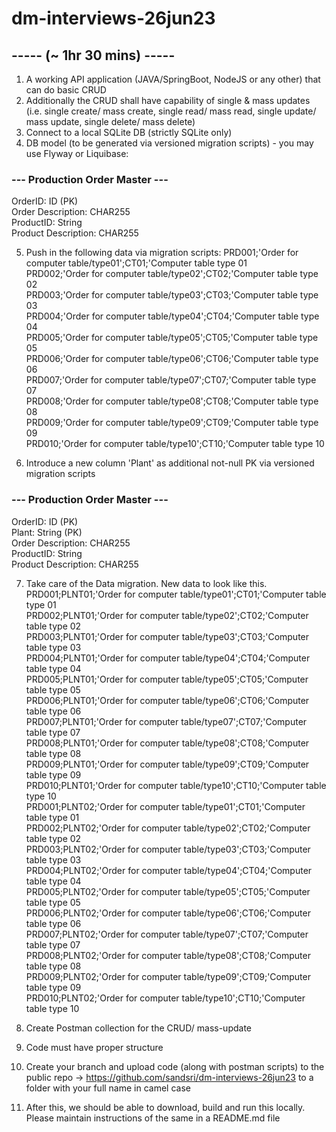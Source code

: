# dm-interviews-26jun23

## ----- (~ 1hr 30 mins) ----- 
1. A working API application (JAVA/SpringBoot, NodeJS or any other) that can do basic CRUD
2. Additionally the CRUD shall have capability of single & mass updates (i.e. single create/ mass create, single read/ mass read, single update/ mass update, single delete/ mass delete)
3. Connect to a local SQLite DB (strictly SQLite only)
4. DB model (to be generated via versioned migration scripts) - you may use Flyway or Liquibase:

### --- Production Order Master ---
OrderID: ID (PK) <br>
Order Description: CHAR255 <br>
ProductID: String <br>
Product Description: CHAR255 <br>

5. Push in the following data via migration scripts:
PRD001;'Order for computer table/type01';CT01;'Computer table type 01 <br>
PRD002;'Order for computer table/type02';CT02;'Computer table type 02 <br>
PRD003;'Order for computer table/type03';CT03;'Computer table type 03 <br>
PRD004;'Order for computer table/type04';CT04;'Computer table type 04 <br>
PRD005;'Order for computer table/type05';CT05;'Computer table type 05 <br>
PRD006;'Order for computer table/type06';CT06;'Computer table type 06 <br>
PRD007;'Order for computer table/type07';CT07;'Computer table type 07 <br>
PRD008;'Order for computer table/type08';CT08;'Computer table type 08 <br>
PRD009;'Order for computer table/type09';CT09;'Computer table type 09 <br>
PRD010;'Order for computer table/type10';CT10;'Computer table type 10 <br>

6. Introduce a new column 'Plant' as additional not-null PK via versioned migration scripts

### --- Production Order Master ---
OrderID: ID (PK) <br>
Plant: String (PK) <br>
Order Description: CHAR255 <br>
ProductID: String <br>
Product Description: CHAR255 <br>

7. Take care of the Data migration. New data to look like this.
PRD001;PLNT01;'Order for computer table/type01';CT01;'Computer table type 01 <br>
PRD002;PLNT01;'Order for computer table/type02';CT02;'Computer table type 02 <br>
PRD003;PLNT01;'Order for computer table/type03';CT03;'Computer table type 03 <br>
PRD004;PLNT01;'Order for computer table/type04';CT04;'Computer table type 04 <br>
PRD005;PLNT01;'Order for computer table/type05';CT05;'Computer table type 05 <br>
PRD006;PLNT01;'Order for computer table/type06';CT06;'Computer table type 06 <br>
PRD007;PLNT01;'Order for computer table/type07';CT07;'Computer table type 07 <br>
PRD008;PLNT01;'Order for computer table/type08';CT08;'Computer table type 08 <br>
PRD009;PLNT01;'Order for computer table/type09';CT09;'Computer table type 09 <br>
PRD010;PLNT01;'Order for computer table/type10';CT10;'Computer table type 10 <br>
PRD001;PLNT02;'Order for computer table/type01';CT01;'Computer table type 01 <br>
PRD002;PLNT02;'Order for computer table/type02';CT02;'Computer table type 02 <br>
PRD003;PLNT02;'Order for computer table/type03';CT03;'Computer table type 03 <br>
PRD004;PLNT02;'Order for computer table/type04';CT04;'Computer table type 04 <br>
PRD005;PLNT02;'Order for computer table/type05';CT05;'Computer table type 05 <br>
PRD006;PLNT02;'Order for computer table/type06';CT06;'Computer table type 06 <br>
PRD007;PLNT02;'Order for computer table/type07';CT07;'Computer table type 07 <br>
PRD008;PLNT02;'Order for computer table/type08';CT08;'Computer table type 08 <br>
PRD009;PLNT02;'Order for computer table/type09';CT09;'Computer table type 09 <br>
PRD010;PLNT02;'Order for computer table/type10';CT10;'Computer table type 10 <br>

8. Create Postman collection for the CRUD/ mass-update
9. Code must have proper structure
10. Create your branch and upload code (along with postman scripts) to the public repo -> https://github.com/sandsri/dm-interviews-26jun23 to a folder with your full name in camel case
11. After this, we should be able to download, build and run this locally. Please maintain instructions of the same in a README.md file
